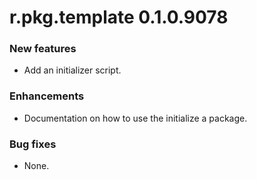 # r.pkg.template 0.1.0.9078
### New features
* Add an initializer script.
### Enhancements
* Documentation on how to use the initialize a package.
### Bug fixes
* None.
